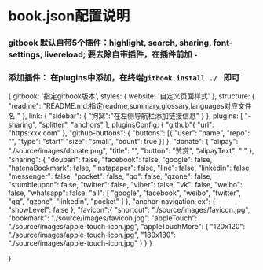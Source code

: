# book.json配置说明

### gitbook 默认自带5个插件：highlight, search, sharing, font-settings, livereload; 要去除自带插件，在插件前加 `-`

### 添加插件： 在plugins中添加，在终端`gitbook install ./ ` 即可
{
  gitbook: '指定gitbook版本',
  styles: {
    website: '自定义页面样式'
  },
  structure: {
    "readme": "README.md:指定readme,summary,glossary,languages对应文件名 "
  },
  link: {
    "sidebar": {
      "狗窝":"在左侧导航栏添加链接信息"
    }
  },
  plugins: [
    "-sharing",
    "splitter",
    "anchors"
  ],
  pluginsConfig: {
    "github"{
      "url": "https:xxx.com"
    },
    "github-buttons": {
      "buttons": [{
        "user": "name",
        "repo": "",
        "type": "start"
        "size": "small",
        "count": true
      }]
    },
    "donate": {
            "alipay": "./source/images/donate.png",
            "title": "",
            "button": "赞赏",
            "alipayText": " "
        },
        "sharing": {
            "douban": false,
            "facebook": false,
            "google": false,
            "hatenaBookmark": false,
            "instapaper": false,
            "line": false,
            "linkedin": false,
            "messenger": false,
            "pocket": false,
            "qq": false,
            "qzone": false,
            "stumbleupon": false,
            "twitter": false,
            "viber": false,
            "vk": false,
            "weibo": false,
            "whatsapp": false,
            "all": [
                "google", "facebook", "weibo", "twitter",
                "qq", "qzone", "linkedin", "pocket"
            ]
        },
        "anchor-navigation-ex": {
            "showLevel": false
        },
        "favicon":{
            "shortcut": "./source/images/favicon.jpg",
            "bookmark": "./source/images/favicon.jpg",
            "appleTouch": "./source/images/apple-touch-icon.jpg",
            "appleTouchMore": {
                "120x120": "./source/images/apple-touch-icon.jpg",
                "180x180": "./source/images/apple-touch-icon.jpg"
            }
        }
  }

}